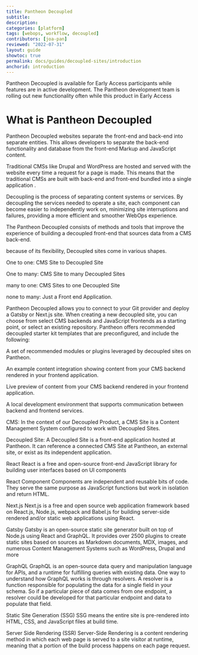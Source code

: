 ```yaml
---
title: Pantheon Decoupled
subtitle: 
description: 
categories: [platform]
tags: [webops, workflow, decoupled]
contributors: [joa-pan]
reviewed: "2022-07-31"
layout: guide
showtoc: true
permalink: docs/guides/decoupled-sites/introduction
anchorid: introduction
---
```


<Alert title="Early Access" type="info" icon="leaf">

Pantheon Decoupled is available for Early Access participants while features are in active development. The Pantheon development team is  rolling out new functionality often while this product in Early Access

</Alert>


# What is Pantheon Decoupled

Pantheon Decoupled websites separate the front-end and back-end into separate entities. This allows developers to separate the back-end functionality and database from the front-end Markup and JavaScript content.

Traditional CMSs like Drupal and WordPress are hosted and served with the website every time a request for a page is made. This  means that the traditional CMSs are built with back-end and front-end bundled into a single application .

Decoupling is the process of separating content systems or services. By decoupling the services needed to operate a site, each component can become easier to independently work on, minimizing site interruptions and failures, providing a more efficient and smoother WebOps experience. 

The Pantheon Decoupled consists of methods and tools that improve the experience of building a decoupled front-end that sources data from a CMS back-end. 


because of its flexibility, Decoupled sites come in various shapes.

One to one: CMS Site to Decoupled Site

One to many: CMS Site to many Decoupled Sites

many to one: CMS Sites to one Decoupled Site

none to many: Just a Front end Application.

Pantheon Decoupled allows you to connect to your Git provider and deploy a Gatsby or Next.js site. When creating a new decoupled site, you can choose from select CMS backends and JavaScript frontends as a starting point, or select an existing repository. Pantheon offers  recommended decoupled starter kit templates that are preconfigured, and  include the following:

A set of recommended modules or plugins leveraged by decoupled sites on Pantheon.

An example content integration showing content from your CMS backend rendered in your frontend application.

Live preview of content from your CMS backend rendered in your frontend application.

A local development environment that supports communication between backend and frontend services.

<Accordion title="Pantheon Decoupled Glossary" id="glossary" icon="info-sign">

CMS:  In the context of our Decoupled Product, a CMS Site is a Content Management System configured to work with Decoupled Sites.

Decoupled Site: A Decoupled Site is a front-end application hosted at Pantheon. It can reference a connected CMS Site at Pantheon, an external site, or exist as its independent application. 

React
React is a free and open-source front-end JavaScript library for building user interfaces based on UI components

React Component
Components are independent and reusable bits of code. They serve the same purpose as JavaScript functions but work in isolation and return HTML.

Next.js
Next.js is a free and open source web application framework based on React.js, Node.js, webpack and Babel.js for building server-side rendered and/or static web applications using React.

Gatsby
Gatsby is an open-source static site generator built on top of Node.js using React and GraphQL. It provides over 2500 plugins to create static sites based on sources as Markdown documents, MDX, images, and numerous Content Management Systems such as WordPress, Drupal and more 

GraphQL
GraphQL is an open-source data query and manipulation language for APIs, and a runtime for fulfilling queries with existing data. One way to understand how GraphQL works is through resolvers. A resolver is a function responsible for populating the data for a single field in your schema. So if a particular piece of data comes from one endpoint, a resolver could be developed for that particular endpoint and data to populate that field. 

Static Site Generation (SSG)
SSG means the entire site is pre-rendered into HTML, CSS, and JavaScript files at build time.

Server Side Rendering (SSR)
Server-Side Rendering is a content rendering method in which each web page is served to a site visitor at runtime, meaning that a portion of the build process happens on each page request.

</Accordian>
